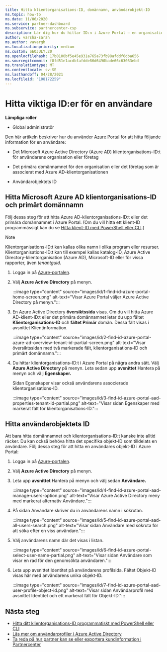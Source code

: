 ```yaml
---
title: Hitta klientorganisations-ID, domännamn, användarobjekt-ID
ms.topic: how-to
ms.date: 11/06/2020
ms.service: partner-dashboard
ms.subservice: partnercenter-csp
description: Lär dig hur du hittar ID:n i Azure Portal – en organisations Azure AD-klientorganisations-ID, domännamn eller specifikt användarobjekt-ID. Vissa uppgifter behöver den här informationen.
author: varsha-sarah
ms.author: vavargh
ms.localizationpriority: medium
ms.custom: SEOJULY.20
ms.openlocfilehash: 17b0100bf5e45e931a765a73fb98afddf6dba656
ms.sourcegitcommit: f8fd51e1acdbfafdde86d6490bade66c63033ebd
ms.translationtype: MT
ms.contentlocale: sv-SE
ms.lasthandoff: 04/28/2021
ms.locfileid: "108172259"
---
```

# <a name="locate-important-ids-for-a-user"></a>Hitta viktiga ID:er för en användare

**Lämpliga roller**

- Global administratör

Den här artikeln beskriver hur du använder [Azure Portal](https://portal.azure.com/) för att hitta följande information för en användare:

- Det Microsoft Azure Active Directory (Azure AD) klientorganisations-ID:t för användarens organisation eller företag

- Det primära domännamnet för den organisation eller det företag som är associerat med Azure AD-klientorganisationen

- Användarobjektets ID

## <a name="find-the-microsoft-azure-ad-tenant-id-and-primary-domain-name"></a>Hitta Microsoft Azure AD klientorganisations-ID och primärt domännamn

Följ dessa steg för att hitta Azure AD-klientorganisations-ID:t eller det primära domännamnet i Azure Portal. (Om du vill hitta ett klient-ID programmässigt kan du se [Hitta klient-ID med PowerShell eller CLI](/azure/active-directory/fundamentals/active-directory-how-to-find-tenant.md#find-tenant-id-with-powershell).)

> [!NOTE]
> Klientorganisations-ID:t kan kallas olika namn i olika program eller resurser. Klientorganisations-ID:t kan till exempel kallas katalog-ID, Azure Active Directory-klientorganisation (Azure AD), Microsoft-ID eller för vissa rapporter, även *tenantguid*.

1. Logga in på [Azure-portalen](https://portal.azure.com/).

2. Välj **Azure Active Directory** på menyn.

   :::image type="content" source="images/id/1-find-id-azure-portal-home-screen.png" alt-text="Visar Azure Portal väljer Azure Active Directory på menyn.":::

3. En Azure Active Directory **översiktssida** visas. Om du vill hitta Azure AD-klient-ID:t eller det primära domännamnet letar du upp fältet **Klientorganisations-ID** och **fältet Primär** domän. Dessa fält visas i avsnittet Klientinformation.

   :::image type="content" source="images/id/2-find-id-azure-portal-azure-ad-overview-tenant-id-partial-screen.png" alt-text="Visar översiktssidan med två markerade fält, klientorganisations-ID och primärt domännamn.":::

4. Du hittar klientorganisations-ID:t i Azure Portal på några andra sätt. Välj **Azure Active Directory** på menyn. Leta sedan upp **avsnittet** Hantera på menyn och välj **Egenskaper.**

   Sidan Egenskaper visar också användarens associerade klientorganisations-ID.

   :::image type="content" source="images/id/3-find-id-azure-portal-aad-properties-tenant-id-partial.png" alt-text="Visar sidan Egenskaper med markerat fält för klientorganisations-ID.":::

## <a name="find-the-user-object-id"></a>Hitta användarobjektets ID

Att bara hitta domännamnet och klientorganisations-ID:t kanske inte alltid räcker. Du kan också behöva hitta det specifika objekt-ID som tilldelats en användare. Följ dessa steg för att hitta en användares objekt-ID i Azure Portal:

1. Logga in på [Azure-portalen](https://portal.azure.com/).

2. Välj **Azure Active Directory** på menyn.

3. Leta upp **avsnittet** Hantera på menyn och välj sedan **Användare.**

      :::image type="content" source="images/id/4-find-id-azure-portal-aad-manage-users-option.png" alt-text="Visar Azure Active Directory meny med markerat alternativ Användare.":::

4. På sidan Användare skriver du in användarens namn i sökrutan.

      :::image type="content" source="images/id/5-find-id-azure-portal-aad-all-users-search.png" alt-text="Visar sidan Användare med sökruta för att söka efter en viss användare.":::

5. Välj användarens namn där det visas i listan.  

      :::image type="content" source="images/id/6-find-id-azure-portal-select-user-name-partial.png" alt-text="Visar sidan Användare som visar en rad för den genomsökta användaren.":::

6. Leta upp avsnittet Identitet på användarens profilsida. Fältet Objekt-ID visas här med användarens unika objekt-ID.

      :::image type="content" source="images/id/7-find-id-azure-portal-aad-user-profile-object-id.png" alt-text="Visar sidan Användarprofil med avsnittet Identitet och ett markerat fält för Objekt-ID.":::

## <a name="next-steps"></a>Nästa steg

- [Hitta ditt klientorganisations-ID programmatiskt med PowerShell eller CLI](/azure/active-directory/fundamentals/active-directory-how-to-find-tenant)
- [Läs mer om användarprofiler i Azure Active Directory](/azure/active-directory/fundamentals/active-directory-users-profile-azure-portal)
- [Ta reda på hur partner kan se eller exportera kundinformation i Partnercenter](see-your-customer-list.md)

